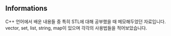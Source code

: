## Informations
   C++ 언어에서 배운 내용들 중 특히 STL에 대해 공부했을 때 메모해두었던 자료입니다. 
   vector, set, list, string, map이 있으며 각각의 사용법들을 적어보았습니다.
